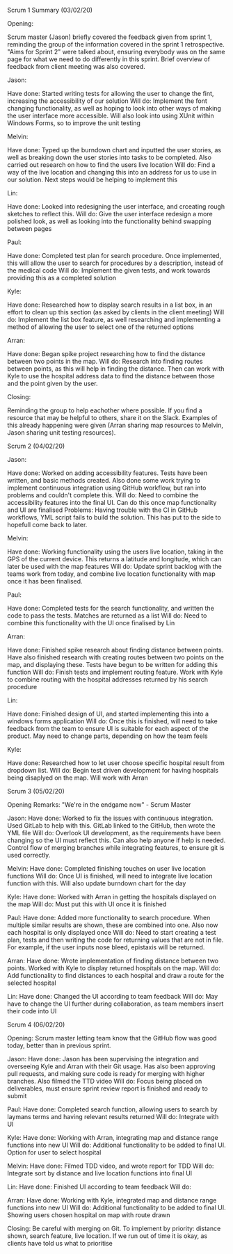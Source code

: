 Scrum 1 Summary (03/02/20)

Opening:

  Scrum master (Jason) briefly covered the feedback given from sprint 1, reminding the group of the information covered in the sprint 1 retrospective. "Aims for Sprint 2" were talked about, ensuring everybody was on the same page for what we need to do differently in this sprint. 
  Brief overview of feedback from client meeting was also covered. 

Jason:

  Have done:
    Started writing tests for allowing the user to change the fint, increasing the accessibility of our solution
  Will do:
    Implement the font changing functionality, as well as hoping to look into other ways of making the user interface more accessible. Will also look into using XUnit within Windows Forms, so to improve the unit testing
   
Melvin:

  Have done:
    Typed up the burndown chart and inputted the user stories, as well as breaking down the user stories into tasks to be completed. Also carried out research on how to find the users live location
  Will do:
    Find a way of the live location and changing this into an address for us to use in our solution. Next steps would be helping to implement this
  
Lin:

  Have done:
    Looked into redesigning the user interface, and crceating rough sketches to reflect this.
  Will do:
    Give the user interface redesign a more polished look, as well as looking into the functionality behind swapping between pages
  
Paul:

  Have done:
    Completed test plan for search procedure. Once implemented, this will allow the user to search for procedures by a description, instead of the medical code
  Will do:
    Implement the given tests, and work towards providing this as a completed solution
  
Kyle:

  Have done:
    Researched how to display search results in a list box, in an effort to clean up this section (as asked by clients in the client meeting)
  Will do:
  Implement the list box feature, as well researching and implementing a method of allowing the user to select one of the returned  options
  
Arran:

  Have done:
    Began spike project researching how to find the distance between two points in the map. 
  Will do:
    Research into finding routes between points, as this will help in finding the distance. Then can work with Kyle to use the hospital address data to find the distance between those and the point given by the user. 
  
Closing:

  Reminding the group to help eachother where possible. If you find a resource that may be helpful to others, share it on the Slack. Examples of this already happening were given (Arran sharing map resources to Melvin, Jason sharing unit testing resources). 
  
  
Scrum 2 (04/02/20)

Jason:

  Have done:
    Worked on adding accessibility features. Tests have been written, and basic methods created. Also done some work trying to implement continuous integration using GitHub workflow, but ran into problems and couldn't complete this. 
  Will do:
    Need to combine the accessibility features into the final UI. Can do this once map functionality and UI are finalised
  Problems:
    Having trouble with the CI in GitHub workflows, YML script fails to build the solution. This has put to the side to hopefull come back to later. 
    
Melvin:

  Have done:
    Working functionality using the users live location, taking in the GPS of the current device. This returns a latitude and longitude, which can later be used with the map features
  Will do:
    Update sprint backlog with the teams work from today, and combine live location functionality with map once it has been finalised. 

Paul:

  Have done:
    Completed tests for the search functionality, and written the code to pass the tests. Matches are returned as a list
  Will do:
    Need to combine this functionality with the UI once finalised by Lin
    
Arran:

  Have done:
    Finished spike research about finding distance between points. Have also finished research with creating routes between two points on the map, and displaying these. Tests have begun to be written for adding this function
  Will do:
    Finish tests and implement routing feature. Work with Kyle to combine routing with the hospital addresses returned by his search procedure
    
Lin:

Have done:
  Finished design of UI, and started implementing this into a windows forms application
Will do:
  Once this is finished, will need to take feedback from the team to ensure UI is suitable for each aspect of the product. May need to change parts, depending on how the team feels
  
Kyle:

  Have done:
    Researched how to let user choose specific hospital result from dropdown list. 
  Will do:
    Begin test driven development for having hospitals being disaplyed on the map. Will work with Arran

Scrum 3 (05/02/20)

Opening Remarks:
  "We're in the endgame now" - Scrum Master
  
Jason:
  Have done:
    Worked to fix the issues with continuous integration. Used GitLab to help with this. GitLab linked to the GitHub, then wrote the YML file
  Will do:
    Overlook UI development, as the requirements have been changing so the UI must reflect this. Can also help anyone if help is needed. Control flow of merging branches while integrating features, to ensure git is used correctly.
    
Melvin:
  Have done:
    Completed finishing touches on user live location functions
  Will do:
    Once UI is finished, will need to integrate live location function with this. Will also update burndown chart for the day
    
Kyle:
  Have done:
    Worked with Arran in getting the hospitals displayed on the map
  Will do:
    Must put this with UI once it is finished
    
Paul:
  Have done:
    Added more functionality to search procedure. When multiple similar results are shown, these are combined into one. Also now each hospital is only displayed once
  Will do:
    Need to start creating a test plan, tests and then writing the code for returning values that are not in file. For example, if the user inputs nose bleed, epistaxis will be returned. 
    
Arran:
  Have done:
    Wrote implementation of finding distance between two points. Worked with Kyle to display returned hospitals on the map. 
  Will do:
    Add functionality to find distances to each hospital and draw a route for the selected hospital
    
Lin:
  Have done:
    Changed the UI according to team feedback
  Will do:
    May have to change the UI further during collaboration, as team members insert their code into UI
  
Scrum 4 (06/02/20)

Opening:
  Scrum master letting team know that the GitHub flow was good today, better than in previous sprint.

Jason:
  Have done:
    Jason has been supervising the integration and overseeing Kyle and Arran with their Git usage. Has also been approving pull requests, and making sure code  is ready for merging with higher branches. Also filmed the TTD video
  Will do:
    Focus being placed on deliverables, must ensure sprint review report is finished and ready to submit
    
Paul:
  Have done:
    Completed search function, allowing users to search by laymans terms and having relevant results returned
  Will do:
    Integrate with UI
    
Kyle:
  Have done:
    Working with Arran, integrating map and distance range functions into new UI
  Will do:
    Additional functionality to be added to final UI. Option for user to select hospital
    
Melvin:
  Have done:
    Filmed TDD video, and wrote report for TDD
  Will do:
    Integrate sort by distance and live location functions into final UI
    
Lin:
  Have done:
    Finished UI according to team feedback
  Will do:
  
Arran:
  Have done:
    Working with Kyle, integrated map and distance range functions into new UI
  Will do:
    Additional functionality to be added to final UI. Showing users chosen hospital on map with route drawn
    
Closing:
  Be careful with merging on Git. To implement by priority: distance shown, search feature, live location. If we run out of time it is okay, as clients have told us what to prioritise
